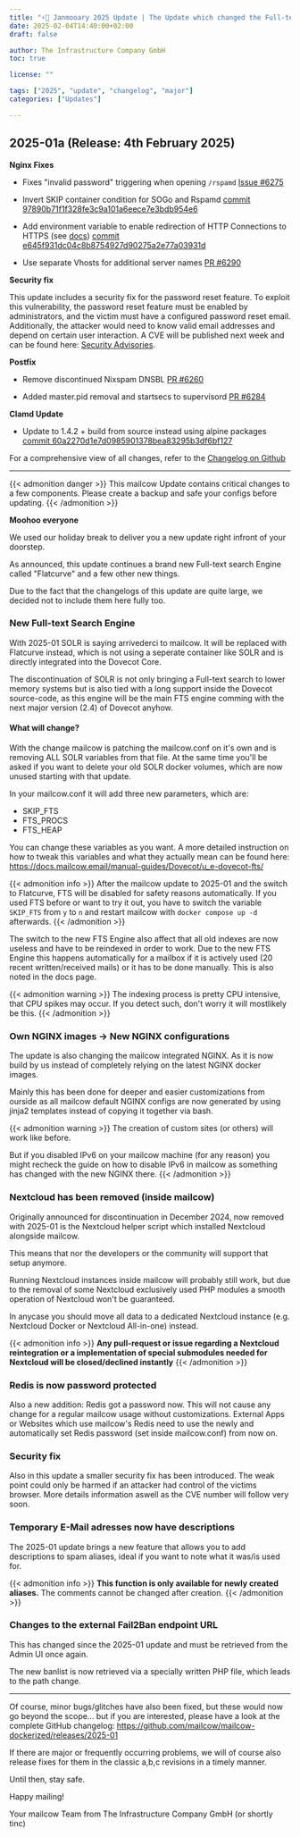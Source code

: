 ```yaml
---
title: "⚡🐄 Janmooary 2025 Update | The Update which changed the Full-text search (and which kicked out Nextcloud)"
date: 2025-02-04T14:40:00+02:00
draft: false

author: The Infrastructure Company GmbH
toc: true

license: ""

tags: ["2025", "update", "changelog", "major"]
categories: ["Updates"]

---
```


## 2025-01a (Release: 4th February 2025)

**Nginx Fixes**

+ Fixes "invalid password" triggering when opening `/rspamd` [Issue #6275](https://github.com/mailcow/mailcow-dockerized/issues/6275)

+ Invert SKIP container condition for SOGo and Rspamd [commit 97890b71f1f328fe3c9a101a6eece7e3bdb954e6](https://github.com/mailcow/mailcow-dockerized/pull/6291/commits/97890b71f1f328fe3c9a101a6eece7e3bdb954e6)

+ Add environment variable to enable redirection of HTTP Connections to HTTPS (see [docs](https://docs.mailcow.email/manual-guides/u_e-80_to_443/)) [commit e645f931dc04c8b8754927d90275a2e77a03931d](https://github.com/mailcow/mailcow-dockerized/pull/6291/commits/e645f931dc04c8b8754927d90275a2e77a03931d)

+ Use separate Vhosts for additional server names [PR #6290](https://github.com/mailcow/mailcow-dockerized/pull/6290)

**Security fix**

This update includes a security fix for the password reset feature. To exploit this vulnerability, the password reset feature must be enabled by administrators, and the victim must have a configured password reset email. Additionally, the attacker would need to know valid email addresses and depend on certain user interaction.
A CVE will be published next week and can be found here: [Security Advisories](https://github.com/mailcow/mailcow-dockerized/security/advisories?state=published).

**Postfix**

+ Remove discontinued Nixspam DNSBL [PR #6260](https://github.com/mailcow/mailcow-dockerized/pull/6260)

+ Added master.pid removal and startsecs to supervisord [PR #6284](https://github.com/mailcow/mailcow-dockerized/pull/6284)

**Clamd Update**

+ Update to 1.4.2 + build from source instead using alpine packages [commit 60a2270d1e7d0985901378bea83295b3df6bf127](https://github.com/mailcow/mailcow-dockerized/pull/6291/commits/60a2270d1e7d0985901378bea83295b3df6bf127)


For a comprehensive view of all changes, refer to the [Changelog on Github](https://github.com/mailcow/mailcow-dockerized/compare/2025-01...2025-01a)

---

{{< admonition danger >}}
This mailcow Update contains critical changes to a few components. Please create a backup and safe your configs before updating.
{{< /admonition >}}

**Moohoo everyone**

We used our holiday break to deliver you a new update right infront of your doorstep.

As announced, this update continues a brand new Full-text search Engine called "Flatcurve" and a few other new things.

Due to the fact that the changelogs of this update are quite large, we decided not to include them here fully too.

### New Full-text Search Engine

With 2025-01 SOLR is saying arrivederci to mailcow. It will be replaced with Flatcurve instead, which is not using a seperate container like SOLR and is directly integrated into the Dovecot Core.

The discontinuation of SOLR is not only bringing a Full-text search to lower memory systems but is also tied with a long support inside the Dovecot source-code, as this engine will be the main FTS engine comming with the next major version (2.4) of Dovecot anyhow.

#### What will change?

With the change mailcow is patching the mailcow.conf on it's own and is removing ALL SOLR variables from that file. At the same time you'll be asked if you want to delete your old SOLR docker volumes, which are now unused starting with that update.

In your mailcow.conf it will add three new parameters, which are:

- SKIP_FTS
- FTS_PROCS
- FTS_HEAP

You can change these variables as you want. A more detailed instruction on how to tweak this variables and what they actually mean can be found here: https://docs.mailcow.email/manual-guides/Dovecot/u_e-dovecot-fts/

{{< admonition info >}}
After the mailcow update to 2025-01 and the switch to Flatcurve, FTS will be disabled for safety reasons automatically. If you used FTS before or want to try it out, you have to switch the variable `SKIP_FTS` from `y` to `n` and restart mailcow with `docker compose up -d` afterwards.
{{< /admonition >}}

The switch to the new FTS Engine also affect that all old indexes are now useless and have to be reindexed in order to work. Due to the new FTS Engine this happens automatically for a mailbox if it is actively used (20 recent written/received mails) or it has to be done manually. This is also noted in the docs page.

{{< admonition warning >}}
The indexing process is pretty CPU intensive, that CPU spikes may occur. If you detect such, don't worry it will mostlikely be this.
{{< /admonition >}}

### Own NGINX images -> New NGINX configurations
The update is also changing the mailcow integrated NGINX. As it is now build by us instead of completely relying on the latest NGINX docker images.

Mainly this has been done for deeper and easier customizations from ourside as all mailcow default NGINX configs are now generated by using jinja2 templates instead of copying it together via bash.

{{< admonition warning >}}
The creation of custom sites (or others) will work like before.

But if you disabled IPv6 on your mailcow machine (for any reason) you might recheck the guide on how to disable IPv6 in mailcow as something has changed with the new NGINX there.
{{< /admonition >}}

### Nextcloud has been removed (inside mailcow)

Originally announced for discontinuation in December 2024, now removed with 2025-01 is the Nextcloud helper script which installed Nextcloud alongside mailcow.

This means that nor the developers or the community will support that setup anymore.

Running Nextcloud instances inside mailcow will probably still work, but due to the removal of some Nextcloud exclusively used PHP modules a smooth operation of Nextcloud won't be guaranteed.

In anycase you should move all data to a dedicated Nextcloud instance (e.g. Nextcloud Docker or Nextcloud All-in-one) instead.

{{< admonition info >}}
**Any pull-request or issue regarding a Nextcloud reintegration or a implementation of special submodules needed for Nextcloud will be closed/declined instantly**
{{< /admonition >}}

### Redis is now password protected

Also a new addition: Redis got a password now. This will not cause any change for a regular mailcow usage without customizations. External Apps or Websites which use mailcow's Redis need to use the newly and automatically set Redis password (set inside mailcow.conf) from now on.

### Security fix

Also in this update a smaller security fix has been introduced. The weak point could only be harmed if an attacker had control of the victims browser. More details information aswell as the CVE number will follow very soon.

### Temporary E-Mail adresses now have descriptions

The 2025-01 update brings a new feature that allows you to add descriptions to spam aliases, ideal if you want to note what it was/is used for.

{{< admonition info >}}
**This function is only available for newly created aliases.** The comments cannot be changed after creation.
{{< /admonition >}}

### Changes to the external Fail2Ban endpoint URL

This has changed since the 2025-01 update and must be retrieved from the Admin UI once again.

The new banlist is now retrieved via a specially written PHP file, which leads to the path change.

---

Of course, minor bugs/glitches have also been fixed, but these would now go beyond the scope... but if you are interested, please have a look at the complete GitHub changelog: https://github.com/mailcow/mailcow-dockerized/releases/2025-01

If there are major or frequently occurring problems, we will of course also release fixes for them in the classic a,b,c revisions in a timely manner.

Until then, stay safe.

Happy mailing!

Your mailcow Team from The Infrastructure Company GmbH (or shortly tinc)